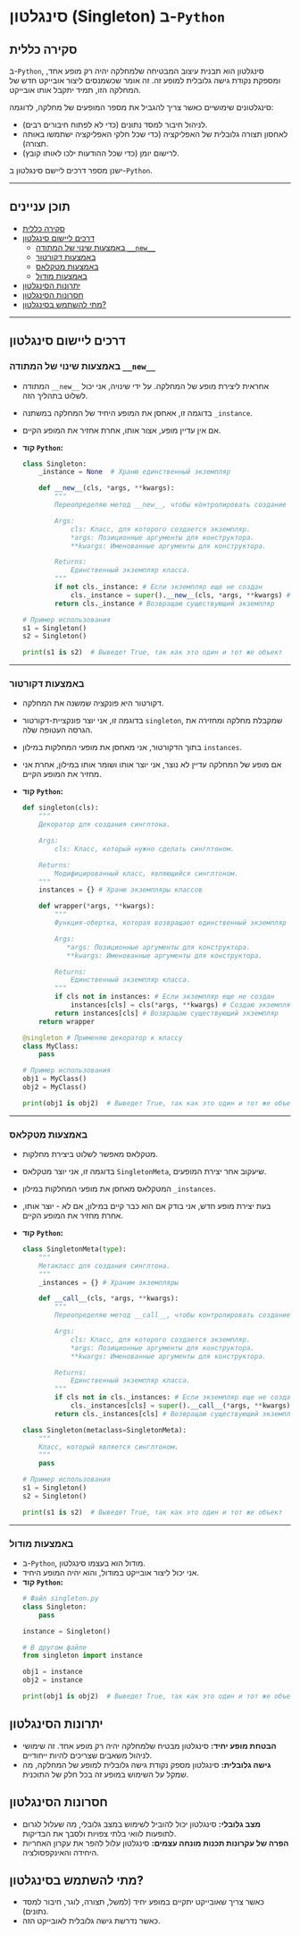 # סינגלטון (Singleton) ב-`Python`

## סקירה כללית

ב-`Python`, סינגלטון הוא תבנית עיצוב המבטיחה שלמחלקה יהיה רק מופע אחד, ומספקת נקודת גישה גלובלית למופע זה. זה אומר שכשמנסים ליצור אובייקט חדש של המחלקה הזו, תמיד יתקבל אותו אובייקט.

סינגלטונים שימושיים כאשר צריך להגביל את מספר המופעים של מחלקה, לדוגמה:

*   לניהול חיבור למסד נתונים (כדי לא לפתוח חיבורים רבים).
*   לאחסון תצורה גלובלית של האפליקציה (כדי שכל חלקי האפליקציה ישתמשו באותה תצורה).
*   לרישום יומן (כדי שכל ההודעות ילכו לאותו קובץ).

ישנן מספר דרכים ליישם סינגלטון ב-`Python`.

<hr>

## תוכן עניינים

*   [סקירה כללית](#סקירה-כללית)
*   [דרכים ליישום סינגלטון](#דרכים-ליישום-סינגלטון)
    *   [באמצעות שינוי של המתודה `__new__`](#באמצעות-שינוי-של-המתודה-__new__)
    *   [באמצעות דקורטור](#באמצעות-דקורטור)
    *   [באמצעות מטקלאס](#באמצעות-מטקלאס)
    *   [באמצעות מודול](#באמצעות-מודול)
*   [יתרונות הסינגלטון](#יתרונות-הסינגלטון)
*   [חסרונות הסינגלטון](#חסרונות-הסינגלטון)
*   [מתי להשתמש בסינגלטון?](#מתי-להשתמש-בסינגלטון)

<hr>

## דרכים ליישום סינגלטון

### באמצעות שינוי של המתודה `__new__`

*   המתודה `__new__` אחראית ליצירת מופע של המחלקה. על ידי שינויה, אני יכול לשלוט בתהליך הזה.
*   בדוגמה זו, אאחסן את המופע היחיד של המחלקה במשתנה `_instance`.
*   אם אין עדיין מופע, אצור אותו, אחרת אחזיר את המופע הקיים.
*   **קוד `Python`:**

    ```python
    class Singleton:
        _instance = None  # Храню единственный экземпляр

        def __new__(cls, *args, **kwargs):
            """
            Переопределяю метод __new__, чтобы контролировать создание экземпляра.

            Args:
                cls: Класс, для которого создается экземпляр.
                *args: Позиционные аргументы для конструктора.
                **kwargs: Именованные аргументы для конструктора.

            Returns:
                Единственный экземпляр класса.
            """
            if not cls._instance: # Если экземпляр еще не создан
                cls._instance = super().__new__(cls, *args, **kwargs) # Создаю новый экземпляр
            return cls._instance # Возвращаю существующий экземпляр

    # Пример использования
    s1 = Singleton()
    s2 = Singleton()

    print(s1 is s2)  # Выведет True, так как это один и тот же объект
    ```
<hr>

### באמצעות דקורטור

*   דקורטור היא פונקציה שמשנה את המחלקה.
*   בדוגמה זו, אני יוצר פונקציית-דקורטור `singleton`, שמקבלת מחלקה ומחזירה את הגרסה העטופה שלה.
*   בתוך הדקורטור, אני מאחסן את מופעי המחלקות במילון `instances`.
*   אם מופע של המחלקה עדיין לא נוצר, אני יוצר אותו ושומר אותו במילון, אחרת אני מחזיר את המופע הקיים.
*   **קוד `Python`:**

    ```python
    def singleton(cls):
        """
        Декоратор для создания синглтона.

        Args:
            cls: Класс, который нужно сделать синглтоном.

        Returns:
            Модифицированный класс, являющийся синглтоном.
        """
        instances = {} # Храню экземпляры классов

        def wrapper(*args, **kwargs):
            """
            Функция-обертка, которая возвращает единственный экземпляр класса.

            Args:
               *args: Позиционные аргументы для конструктора.
               **kwargs: Именованные аргументы для конструктора.

            Returns:
                Единственный экземпляр класса.
            """
            if cls not in instances: # Если экземпляр еще не создан
                instances[cls] = cls(*args, **kwargs) # Создаю экземпляр и сохраняю его
            return instances[cls] # Возвращаю существующий экземпляр
        return wrapper

    @singleton # Применяю декоратор к классу
    class MyClass:
        pass

    # Пример использования
    obj1 = MyClass()
    obj2 = MyClass()

    print(obj1 is obj2)  # Выведет True, так как это один и тот же объект
    ```
<hr>

### באמצעות מטקלאס

*   מטקלאס מאפשר לשלוט ביצירת מחלקות.
*   בדוגמה זו, אני יוצר מטקלאס `SingletonMeta`, שיעקוב אחר יצירת המופעים.
*   המטקלאס מאחסן את מופעי המחלקות במילון `_instances`.
*   בעת יצירת מופע חדש, אני בודק אם הוא כבר קיים במילון, אם לא - יוצר אותו, אחרת מחזיר את המופע הקיים.
*   **קוד `Python`:**

    ```python
    class SingletonMeta(type):
        """
        Метакласс для создания синглтона.
        """
        _instances = {} # Храним экземпляры

        def __call__(cls, *args, **kwargs):
            """
            Переопределяю метод __call__, чтобы контролировать создание экземпляра.

            Args:
                cls: Класс, для которого создается экземпляр.
                *args: Позиционные аргументы для конструктора.
                **kwargs: Именованные аргументы для конструктора.

            Returns:
                Единственный экземпляр класса.
            """
            if cls not in cls._instances: # Если экземпляр еще не создан
                cls._instances[cls] = super().__call__(*args, **kwargs) # Создаю новый экземпляр
            return cls._instances[cls] # Возвращаю существующий экземпляр

    class Singleton(metaclass=SingletonMeta):
        """
        Класс, который является синглтоном.
        """
        pass

    # Пример использования
    s1 = Singleton()
    s2 = Singleton()

    print(s1 is s2)  # Выведет True, так как это один и тот же объект
    ```
  <hr>

### באמצעות מודול

*   ב-`Python`, מודול הוא בעצמו סינגלטון.
*   אני יכול ליצור אובייקט במודול, והוא יהיה המופע היחיד.
*   **קוד `Python`:**
    ```python
    # Файл singleton.py
    class Singleton:
        pass

    instance = Singleton()
    ```
    ```python
    # В другом файле
    from singleton import instance

    obj1 = instance
    obj2 = instance

    print(obj1 is obj2)  # Выведет True, так как это один и тот же объект
    ```

## יתרונות הסינגלטון

*   **הבטחת מופע יחיד:** סינגלטון מבטיח שלמחלקה יהיה רק מופע אחד. זה שימושי לניהול משאבים שצריכים להיות ייחודיים.
*   **גישה גלובלית:** סינגלטון מספק נקודת גישה גלובלית למופע של המחלקה, מה שמקל על השימוש במופע זה בכל חלק של התוכנית.

## חסרונות הסינגלטון

*   **מצב גלובלי:** סינגלטון יכול להוביל לשימוש במצב גלובלי, מה שעלול לגרום לתופעות לוואי בלתי צפויות ולסבך את הבדיקות.
*   **הפרה של עקרונות תכנות מונחה עצמים:** סינגלטון עלול להפר את עקרון האחריות היחידה והאינקפסולציה.

## מתי להשתמש בסינגלטון?

*   כאשר צריך שאובייקט יתקיים במופע יחיד (למשל, תצורה, לוגר, חיבור למסד נתונים).
*   כאשר נדרשת גישה גלובלית לאובייקט הזה.